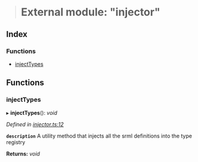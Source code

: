 > # External module: "injector"

## Index

### Functions

* [injectTypes](_injector_.md#injecttypes)

## Functions

###  injectTypes

▸ **injectTypes**(): *void*

*Defined in [injector.ts:12](https://github.com/polkadot-js/api/blob/51d589e/packages/types/src/injector.ts#L12)*

**`description`** A utility method that injects all the srml definitions into the type registry

**Returns:** *void*